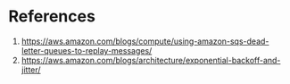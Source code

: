 # References

1. https://aws.amazon.com/blogs/compute/using-amazon-sqs-dead-letter-queues-to-replay-messages/
1. https://aws.amazon.com/blogs/architecture/exponential-backoff-and-jitter/